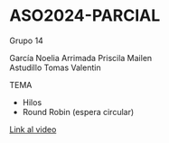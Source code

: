 # ASO2024-PARCIAL

Grupo 14

García Noelia
Arrimada Priscila Mailen	
Astudillo Tomas Valentin

TEMA
- Hilos
- Round Robin (espera circular)

<a href="">Link al video</a>
